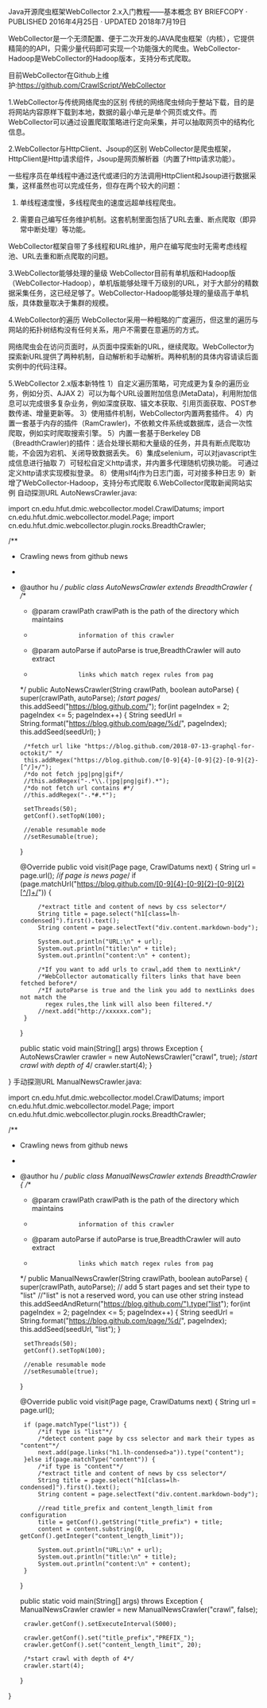 Java开源爬虫框架WebCollector 2.x入门教程——基本概念
BY BRIEFCOPY · PUBLISHED 2016年4月25日 · UPDATED 2018年7月19日

WebCollector是一个无须配置、便于二次开发的JAVA爬虫框架（内核），它提供精简的的API，只需少量代码即可实现一个功能强大的爬虫。WebCollector-Hadoop是WebCollector的Hadoop版本，支持分布式爬取。

目前WebCollector在Github上维护:https://github.com/CrawlScript/WebCollector

1.WebCollector与传统网络爬虫的区别
传统的网络爬虫倾向于整站下载，目的是将网站内容原样下载到本地，数据的最小单元是单个网页或文件。而WebCollector可以通过设置爬取策略进行定向采集，并可以抽取网页中的结构化信息。

2.WebCollector与HttpClient、Jsoup的区别
WebCollector是爬虫框架，HttpClient是Http请求组件，Jsoup是网页解析器（内置了Http请求功能）。

一些程序员在单线程中通过迭代或递归的方法调用HttpClient和Jsoup进行数据采集，这样虽然也可以完成任务，但存在两个较大的问题：

1) 单线程速度慢，多线程爬虫的速度远超单线程爬虫。

2) 需要自己编写任务维护机制。这套机制里面包括了URL去重、断点爬取（即异常中断处理）等功能。

WebCollector框架自带了多线程和URL维护，用户在编写爬虫时无需考虑线程池、URL去重和断点爬取的问题。

3.WebCollector能够处理的量级
WebCollector目前有单机版和Hadoop版（WebCollector-Hadoop），单机版能够处理千万级别的URL，对于大部分的精数据采集任务，这已经足够了。WebCollector-Hadoop能够处理的量级高于单机版，具体数量取决于集群的规模。

4.WebCollector的遍历
WebCollector采用一种粗略的广度遍历，但这里的遍历与网站的拓扑树结构没有任何关系，用户不需要在意遍历的方式。

网络爬虫会在访问页面时，从页面中探索新的URL，继续爬取。WebCollector为探索新URL提供了两种机制，自动解析和手动解析。两种机制的具体内容请读后面实例中的代码注释。

5.WebCollector 2.x版本新特性
1）自定义遍历策略，可完成更为复杂的遍历业务，例如分页、AJAX
2）可以为每个URL设置附加信息(MetaData)，利用附加信息可以完成很多复杂业务，例如深度获取、锚文本获取、引用页面获取、POST参数传递、增量更新等。
3）使用插件机制，WebCollector内置两套插件。
4）内置一套基于内存的插件（RamCrawler)，不依赖文件系统或数据库，适合一次性爬取，例如实时爬取搜索引擎。
5）内置一套基于Berkeley DB（BreadthCrawler)的插件：适合处理长期和大量级的任务，并具有断点爬取功能，不会因为宕机、关闭导致数据丢失。
6）集成selenium，可以对javascript生成信息进行抽取
7）可轻松自定义http请求，并内置多代理随机切换功能。 可通过定义http请求实现模拟登录。
8）使用slf4j作为日志门面，可对接多种日志
9）新增了WebCollector-Hadoop，支持分布式爬取
6.WebCollector爬取新闻网站实例
自动探测URL
AutoNewsCrawler.java:


import cn.edu.hfut.dmic.webcollector.model.CrawlDatums;
import cn.edu.hfut.dmic.webcollector.model.Page;
import cn.edu.hfut.dmic.webcollector.plugin.rocks.BreadthCrawler;

/**
 * Crawling news from github news
 *
 * @author hu
 */
public class AutoNewsCrawler extends BreadthCrawler {
    /**
     * @param crawlPath crawlPath is the path of the directory which maintains
     *                  information of this crawler
     * @param autoParse if autoParse is true,BreadthCrawler will auto extract
     *                  links which match regex rules from pag
     */
    public AutoNewsCrawler(String crawlPath, boolean autoParse) {
        super(crawlPath, autoParse);
        /*start pages*/
        this.addSeed("https://blog.github.com/");
        for(int pageIndex = 2; pageIndex <= 5; pageIndex++) {
            String seedUrl = String.format("https://blog.github.com/page/%d/", pageIndex);
            this.addSeed(seedUrl);
        }

        /*fetch url like "https://blog.github.com/2018-07-13-graphql-for-octokit/" */
        this.addRegex("https://blog.github.com/[0-9]{4}-[0-9]{2}-[0-9]{2}-[^/]+/");
        /*do not fetch jpg|png|gif*/
        //this.addRegex("-.*\\.(jpg|png|gif).*");
        /*do not fetch url contains #*/
        //this.addRegex("-.*#.*");

        setThreads(50);
        getConf().setTopN(100);

        //enable resumable mode
        //setResumable(true);
    }

    @Override
    public void visit(Page page, CrawlDatums next) {
        String url = page.url();
        /*if page is news page*/
        if (page.matchUrl("https://blog.github.com/[0-9]{4}-[0-9]{2}-[0-9]{2}[^/]+/")) {

            /*extract title and content of news by css selector*/
            String title = page.select("h1[class=lh-condensed]").first().text();
            String content = page.selectText("div.content.markdown-body");

            System.out.println("URL:\n" + url);
            System.out.println("title:\n" + title);
            System.out.println("content:\n" + content);

            /*If you want to add urls to crawl,add them to nextLink*/
            /*WebCollector automatically filters links that have been fetched before*/
            /*If autoParse is true and the link you add to nextLinks does not match the 
              regex rules,the link will also been filtered.*/
            //next.add("http://xxxxxx.com");
        }
    }

    public static void main(String[] args) throws Exception {
        AutoNewsCrawler crawler = new AutoNewsCrawler("crawl", true);
        /*start crawl with depth of 4*/
        crawler.start(4);
    }

}
手动探测URL
ManualNewsCrawler.java:


import cn.edu.hfut.dmic.webcollector.model.CrawlDatums;
import cn.edu.hfut.dmic.webcollector.model.Page;
import cn.edu.hfut.dmic.webcollector.plugin.rocks.BreadthCrawler;

/**
 * Crawling news from github news
 *
 * @author hu
 */
public class ManualNewsCrawler extends BreadthCrawler {
    /**
     * @param crawlPath crawlPath is the path of the directory which maintains
     *                  information of this crawler
     * @param autoParse if autoParse is true,BreadthCrawler will auto extract
     *                  links which match regex rules from pag
     */
    public ManualNewsCrawler(String crawlPath, boolean autoParse) {
        super(crawlPath, autoParse);
        // add 5 start pages and set their type to "list"
        //"list" is not a reserved word, you can use other string instead
        this.addSeedAndReturn("https://blog.github.com/").type("list");
        for(int pageIndex = 2; pageIndex <= 5; pageIndex++) {
            String seedUrl = String.format("https://blog.github.com/page/%d/", pageIndex);
            this.addSeed(seedUrl, "list");
        }

        setThreads(50);
        getConf().setTopN(100);

        //enable resumable mode
        //setResumable(true);
    }

    @Override
    public void visit(Page page, CrawlDatums next) {
        String url = page.url();

        if (page.matchType("list")) {
            /*if type is "list"*/
            /*detect content page by css selector and mark their types as "content"*/
            next.add(page.links("h1.lh-condensed>a")).type("content");
        }else if(page.matchType("content")) {
            /*if type is "content"*/
            /*extract title and content of news by css selector*/
            String title = page.select("h1[class=lh-condensed]").first().text();
            String content = page.selectText("div.content.markdown-body");

            //read title_prefix and content_length_limit from configuration
            title = getConf().getString("title_prefix") + title;
            content = content.substring(0, getConf().getInteger("content_length_limit"));

            System.out.println("URL:\n" + url);
            System.out.println("title:\n" + title);
            System.out.println("content:\n" + content);
        }

    }

    public static void main(String[] args) throws Exception {
        ManualNewsCrawler crawler = new ManualNewsCrawler("crawl", false);

        crawler.getConf().setExecuteInterval(5000);

        crawler.getConf().set("title_prefix","PREFIX_");
        crawler.getConf().set("content_length_limit", 20);

        /*start crawl with depth of 4*/
        crawler.start(4);
    }

}